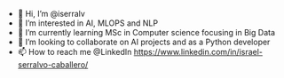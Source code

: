 - 👋 Hi, I’m @iserralv
- 👀 I’m interested in AI, MLOPS and NLP
- 🌱 I’m currently learning MSc in Computer science focusing in Big Data
- 💞️ I’m looking to collaborate on AI projects and as a Python developer
- 📫 How to reach me @LinkedIn
https://www.linkedin.com/in/israel-serralvo-caballero/

<!---
iserralv/iserralv is a ✨ special ✨ repository because its `README.md` (this file) appears on your GitHub profile.
You can click the Preview link to take a look at your changes.
--->
